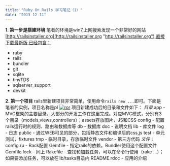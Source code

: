 ```yaml
---
title: "Ruby On Rails 学习笔记（1）"
date: "2013-12-11"
---
```


**1\. 第一步是搭建环境** 笔者的环境是win7,上网搜索发现一个非常好的网站[http://railsinstaller.org](http://railsinstaller.org "http://railsinstaller.org"),直接下载最新版,已经包含：

- ruby
- rails
- bundler
- git
- sqlite
- tinyTDS
- sqlserver\_support
- devkit

**2\. 第一个项目** rails里新建项目非常简单，使用命令`rails new ...`即可。下面是笔者的实例，项目名称是pl [![ror](/wp-content/uploads/2013/12/ror-300x196.png)](/wp-content/uploads/2013/12/ror.png) 项目新建成功后的目录和文件如下： _目录_ app - MVC框架的主要目录，大部分的开发工作在这里完成。对应MVC模式，分别有3个目录（models,views,controllers）；assets存放图片，JS和CSS config - 配置rails运行时的规则、路由和数据库等 db - 数据库 doc - 说明文档 lib - 库文件 log - 日志 public - 通过WEB可见的部分，包括静态文件和编译后的css,js test - 单元测试，fixtures tmp - 临时目录，存放临时文件 vendor - 第三方代码 _文件：_ config.ru - Rack配置 Gemfile - 指定rails的依赖，Bundler使用这个配置文件 Gemfile.lock - 同上 Rakefile - 查找和加载任务，可以在命令行使用（rake ...）；如果要添加任务，可以放在lib/tasks目录内 README.rdoc - 应用的介绍
